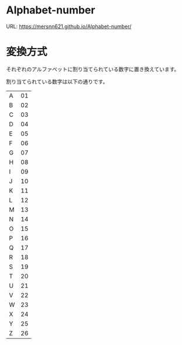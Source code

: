 # Alphabet-number
URL: https://mersnn621.github.io/Alphabet-number/

# 変換方式
それぞれのアルファベットに割り当てられている数字に置き換えています。

割り当てられている数字は以下の通りです。

|     |     |
| --- | --- |
| A   | 01  |
| B   | 02  |
| C   | 03  |
| D   | 04  |
| E   | 05  |
| F   | 06  |
| G   | 07  |
| H   | 08  |
| I   | 09  |
| J   | 10  |
| K   | 11  |
| L   | 12  |
| M   | 13  |
| N   | 14  |
| O   | 15  |
| P   | 16  |
| Q   | 17  |
| R   | 18  |
| S   | 19  |
| T   | 20  |
| U   | 21  |
| V   | 22  |
| W   | 23  |
| X   | 24  |
| Y   | 25  |
| Z   | 26  |